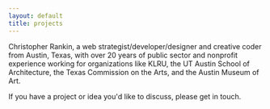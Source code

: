 ```yaml
---
layout: default
title: projects
---
```


Christopher Rankin, a web strategist/developer/designer and creative coder from Austin, Texas, with over 20 years of public sector and nonprofit experience working for organizations like KLRU, the UT Austin School of Architecture, the Texas Commission on the Arts, and the Austin Museum of Art.

<!-- I infrequently write about current interests &mdash; the intersection of art and technology, networks, public art, urban interventions, museums, animated GIFs &mdash; at [getcrank.in/blog](/blog). -->

If you have a project or idea you'd like to discuss, please get in touch.

